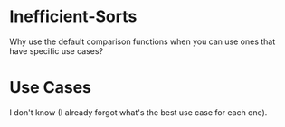 # Inefficient-Sorts
Why use the default comparison functions when you can use ones that have specific use cases?

# Use Cases
I don't know (I already forgot what's the best use case for each one). 
